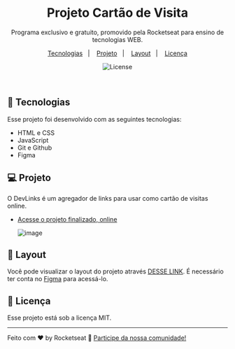 <h1 align="center"> Projeto Cartão de Visita </h1>

<p align="center">
Programa exclusivo e gratuito, promovido pela Rocketseat para ensino de tecnologias WEB. <br/>
</p>

<p align="center">
  <a href="#-tecnologias">Tecnologias</a>&nbsp;&nbsp;&nbsp;|&nbsp;&nbsp;&nbsp;
  <a href="#-projeto">Projeto</a>&nbsp;&nbsp;&nbsp;|&nbsp;&nbsp;&nbsp;
  <a href="#-layout">Layout</a>&nbsp;&nbsp;&nbsp;|&nbsp;&nbsp;&nbsp;
  <a href="#memo-licença">Licença</a>
</p>

<p align="center">
  <img alt="License" src="https://img.shields.io/static/v1?label=license&message=MIT&color=49AA26&labelColor=000000">
</p>

<br>

<p align="center">
 </p>

## 🚀 Tecnologias

Esse projeto foi desenvolvido com as seguintes tecnologias:

- HTML e CSS
- JavaScript
- Git e Github
- Figma

## 💻 Projeto

O DevLinks é um agregador de links para usar como cartão de visitas online.

- [Acesse o projeto finalizado, online](https://rodolffomacedo.github.io/Projeto_Cartao_visita/)

  ![image](https://github.com/RodolffoMacedo/Projeto_Cartao_visita/assets/146378931/77614c44-2919-4bd0-afb4-7ea704175dd8)



## 🔖 Layout

Você pode visualizar o layout do projeto através [DESSE LINK](<https://www.figma.com/file/MF894TdzM99Fg9Ssu4KyMq/DevLinks-(Copy)?type=design&node-id=10-620&mode=design&t=jGOaK99cJXSbNeKt-0>). É necessário ter conta no [Figma](https://figma.com) para acessá-lo.

## :memo: Licença

Esse projeto está sob a licença MIT.

---

Feito com ♥ by Rocketseat :wave: [Participe da nossa comunidade!](https://discord.gg/rocketseat)

